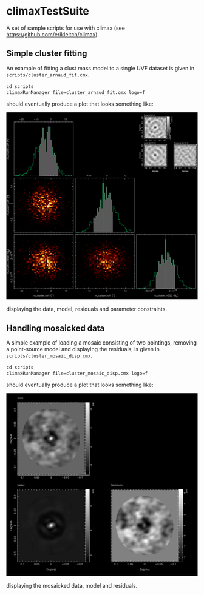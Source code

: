 # climaxTestSuite
A set of sample scripts for use with climax (see https://github.com/erikleitch/climax).

## Simple cluster fitting

An example of fitting a clust mass model to a single UVF dataset is given in ```scripts/cluster_arnaud_fit.cmx```.

```
cd scripts
climaxRunManager file=cluster_arnaud_fit.cmx logo=f
```

should eventually produce a plot that looks something like:

![ClusterFit](https://github.com/erikleitch/climaxTestSuite/blob/master/images/cluster_arnaud_fit.png)

displaying the data, model, residuals and parameter constraints.

## Handling mosaicked data

A simple example of loading a mosaic consisting of two pointings, removing a point-source model and displaying the residuals, is given in ```scripts/cluster_mosaic_disp.cmx```.

```
cd scripts
climaxRunManager file=cluster_mosaic_disp.cmx logo=f
```

should eventually produce a plot that looks something like:

![ClusterFit](https://github.com/erikleitch/climaxTestSuite/blob/master/images/cluster_mosaic_disp.png)

displaying the mosaicked data, model and residuals.


